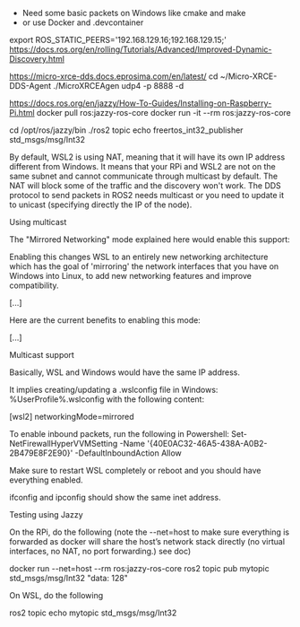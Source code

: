 - Need some basic packets on Windows like cmake and make
- or use Docker and .devcontainer

export ROS_STATIC_PEERS='192.168.129.16;192.168.129.15;'
https://docs.ros.org/en/rolling/Tutorials/Advanced/Improved-Dynamic-Discovery.html

https://micro-xrce-dds.docs.eprosima.com/en/latest/
cd ~/Micro-XRCE-DDS-Agent
./MicroXRCEAgen udp4 -p 8888 -d

https://docs.ros.org/en/jazzy/How-To-Guides/Installing-on-Raspberry-Pi.html
docker pull ros:jazzy-ros-core
docker run -it --rm ros:jazzy-ros-core

cd /opt/ros/jazzy/bin
./ros2 topic echo freertos_int32_publisher std_msgs/msg/Int32


By default, WSL2 is using NAT, meaning that it will have its own IP address different from Windows. It means that your RPi and WSL2 are not on the same subnet and cannot communicate through multicast by default. The NAT will block some of the traffic and the discovery won't work. The DDS protocol to send packets in ROS2 needs multicast or you need to update it to unicast (specifying directly the IP of the node).

Using multicast

The "Mirrored Networking" mode explained here would enable this support:

Enabling this changes WSL to an entirely new networking architecture which has the goal of 'mirroring' the network interfaces that you have on Windows into Linux, to add new networking features and improve compatibility.

[...]

Here are the current benefits to enabling this mode:

[...]

Multicast support

Basically, WSL and Windows would have the same IP address.

It implies creating/updating a .wslconfig file in Windows: %UserProfile%\.wslconfig with the following content:

[wsl2]
networkingMode=mirrored

To enable inbound packets, run the following in Powershell:
Set-NetFirewallHyperVVMSetting -Name '{40E0AC32-46A5-438A-A0B2-2B479E8F2E90}' -DefaultInboundAction Allow

Make sure to restart WSL completely or reboot and you should have everything enabled.

ifconfig and ipconfig should show the same inet address.



Testing using Jazzy

On the RPi, do the following (note the --net=host to make sure everything is forwarded as docker will share the host’s network stack directly (no virtual interfaces, no NAT, no port forwarding.) see doc)

docker run --net=host --rm ros:jazzy-ros-core ros2 topic pub mytopic std_msgs/msg/Int32 "data: 128"

On WSL, do the following

ros2 topic echo mytopic std_msgs/msg/Int32
